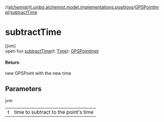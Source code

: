 //[alchemist](../../../index.md)/[it.unibo.alchemist.model.implementations.positions](../index.md)/[GPSPointImpl](index.md)/[subtractTime](subtract-time.md)

# subtractTime

[jvm]\
open fun [subtractTime](subtract-time.md)(t: [Time](../../it.unibo.alchemist.model.interfaces/-time/index.md)): [GPSPointImpl](index.md)

#### Return

new GPSPoint with the new time

## Parameters

jvm

| | |
|---|---|
| t | time to subtract to the point's time |
